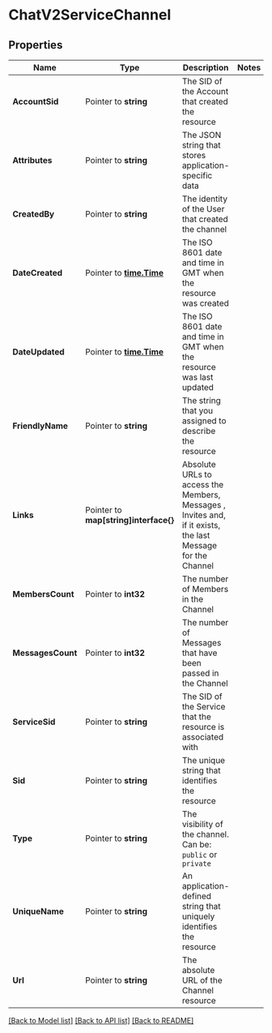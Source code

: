 # ChatV2ServiceChannel

## Properties

Name | Type | Description | Notes
------------ | ------------- | ------------- | -------------
**AccountSid** | Pointer to **string** | The SID of the Account that created the resource |
**Attributes** | Pointer to **string** | The JSON string that stores application-specific data |
**CreatedBy** | Pointer to **string** | The identity of the User that created the channel |
**DateCreated** | Pointer to [**time.Time**](time.Time.md) | The ISO 8601 date and time in GMT when the resource was created |
**DateUpdated** | Pointer to [**time.Time**](time.Time.md) | The ISO 8601 date and time in GMT when the resource was last updated |
**FriendlyName** | Pointer to **string** | The string that you assigned to describe the resource |
**Links** | Pointer to **map[string]interface{}** | Absolute URLs to access the Members, Messages , Invites and, if it exists, the last Message for the Channel |
**MembersCount** | Pointer to **int32** | The number of Members in the Channel |
**MessagesCount** | Pointer to **int32** | The number of Messages that have been passed in the Channel |
**ServiceSid** | Pointer to **string** | The SID of the Service that the resource is associated with |
**Sid** | Pointer to **string** | The unique string that identifies the resource |
**Type** | Pointer to **string** | The visibility of the channel. Can be: `public` or `private` |
**UniqueName** | Pointer to **string** | An application-defined string that uniquely identifies the resource |
**Url** | Pointer to **string** | The absolute URL of the Channel resource |

[[Back to Model list]](../README.md#documentation-for-models) [[Back to API list]](../README.md#documentation-for-api-endpoints) [[Back to README]](../README.md)


